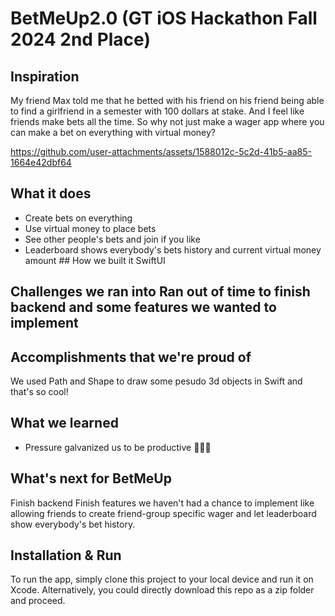 # BetMeUp2.0 (GT iOS Hackathon Fall 2024 2nd Place) 
## Inspiration
My friend Max told me that he betted with his friend on his friend being able to find a girlfriend in a semester with 100 dollars at stake. And I feel like friends make bets all the time. So why not just make a wager app where you can make a bet on everything with virtual money?


https://github.com/user-attachments/assets/1588012c-5c2d-41b5-aa85-1664e42dbf64



## What it does
- Create bets on everything
- Use virtual money to place bets
- See other people's bets and join if you like
- Leaderboard shows everybody's bets history and current virtual money amount ## How we built it SwiftUI

## Challenges we ran into Ran out of time to finish backend and some features we wanted to implement 

## Accomplishments that we're proud of 
We used Path and Shape to draw some pesudo 3d objects in Swift and that's so cool!

## What we learned
- Pressure galvanized us to be productive 🚀🚀🚀

## What's next for BetMeUp
Finish backend
Finish features we haven't had a chance to implement like allowing friends to create friend-group specific wager and let leaderboard show everybody's bet history.


## Installation & Run
To run the app, simply clone this project to your local device and run it on Xcode. Alternatively, you could directly download this repo as a zip folder and proceed.
